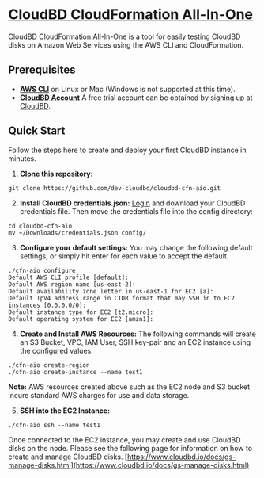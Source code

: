 # [CloudBD CloudFormation All-In-One](https://www.cloudbd.io)

CloudBD CloudFormation All-In-One is a tool for easily testing CloudBD disks on Amazon Web Services using the AWS CLI and CloudFormation.

## Prerequisites

* [**AWS CLI**](https://aws.amazon.com/cli/) on Linux or Mac (Windows is not supported at this time).
* [**CloudBD Account**](https://www.cloudbd.io) A free trial account can be obtained by signing up at [CloudBD](https://www.cloudbd.io).

## Quick Start

Follow the steps here to create and deploy your first CloudBD instance in minutes.

1. **Clone this repository:**
  ```
  git clone https://github.com/dev-cloudbd/cloudbd-cfn-aio.git
  ```

2. **Install CloudBD credentials.json:**
  [Login](https://manage.cloudbd.io) and download your CloudBD credentials file. Then move the credentials file into the config directory:
  ```
  cd cloudbd-cfn-aio
  mv ~/Downloads/credentials.json config/
  ```

3. **Configure your default settings:**
  You may change the following default settings, or simply hit enter for each value to accept the default.
  ```
  ./cfn-aio configure
  Default AWS CLI profile [default]: 
  Default AWS region name [us-east-2]:
  Default availability zone letter in us-east-1 for EC2 [a]: 
  Default IpV4 address range in CIDR format that may SSH in to EC2 instances [0.0.0.0/0]: 
  Default instance type for EC2 [t2.micro]: 
  Default operating system for EC2 [amzn1]:
  ```

4. **Create and Install AWS Resources:**
  The following commands will create an S3 Bucket, VPC, IAM User, SSH key-pair and an EC2 instance using the configured values.
  ```
  ./cfn-aio create-region
  ./cfn-aio create-instance --name test1
  ```

  **Note:** AWS resources created above such as the EC2 node and S3 bucket incure standard AWS charges for use and data storage.

5. **SSH into the EC2 Instance:**
  ```
  ./cfn-aio ssh --name test1
  ```

  Once connected to the EC2 instance, you may create and use CloudBD disks on the node. Please see the following page for information on how to create and manage CloudBD disks. [https://www.cloudbd.io/docs/gs-manage-disks.html](https://www.cloudbd.io/docs/gs-manage-disks.html)


